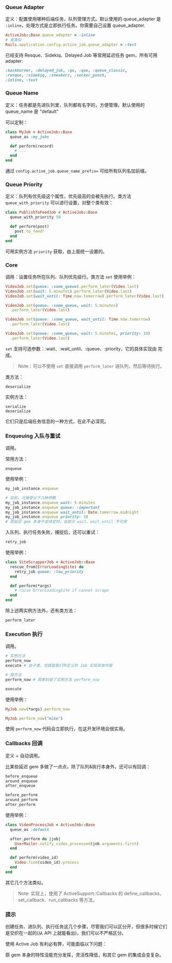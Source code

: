 ### Queue Adapter

定义：配置使用哪种后端任务、队列管理方式。默认使用的 queue\_adapter 是 `:inline`，处理方式是立即执行任务。你需要自己设置 queue\_adapter.

```ruby
ActiveJob::Base.queue_adapter = :inline
# 或类似
Rails.application.config.active_job.queue_adapter = :test
```

已经支持 Resque、Sidekiq、Delayed Job 等常用延迟任务 gem，所有可用 adapter:

```ruby
:backburner, :delayed_job, :qu, :que, :queue_classic,
:resque, :sidekiq, :sneakers, :sucker_punch,
:inline, :test
```

### Queue Name

定义：任务都是先进队列里，队列都有名字的，方便管理。默认使用的 queue_name 是 "default"

可以定制：

```ruby
class MyJob < ActiveJob::Base
  queue_as :my_jobs

  def perform(record)
    # ...
  end
end
```

通过 `config.active_job.queue_name_prefix=` 可给所有队列名加前缀。

### Queue Priority

定义：队列有优先级这个属性，优先级高的会被先执行。类方法 `queue_with_priority` 可以进行设置，对整个类有效：

```ruby
class PublishToFeedJob < ActiveJob::Base
  queue_with_priority 50

  def perform(post)
    post.to_feed!
  end
end
```

可用实例方法 `priority` 获取，由上面统一设置的。

### Core

调用：设置任务所在队列、队列优先级行。类方法 `set` 使用举例：

```ruby
VideoJob.set(queue: :some_queue).perform_later(Video.last)
VideoJob.set(wait: 5.minutes).perform_later(Video.last)
VideoJob.set(wait_until: Time.now.tomorrow).perform_later(Video.last)

VideoJob.set(queue: :some_queue, wait: 5.minutes)
  .perform_later(Video.last)

VideoJob.set(queue: :some_queue, wait_until: Time.now.tomorrow)
  .perform_later(Video.last)

VideoJob.set(queue: :some_queue, wait: 5.minutes, priority: 10)
  .perform_later(Video.last)
```

`set` 支持可选参数：:wait、:wait\_until、:queue、:priority，它的具体实现由  完成。

> Note：可以不使用 `set` 直接调用 `perform_later` 进队列，然后等待执行。

类方法：

```
deserialize
```

实例方法：

```
serialize
deserialize
```

它们只是后端任务信息的一种方式，在此不必深究。

### Enqueuing 入队与重试

调用。

常用方法：

```
enqueue
```

使用举例：

```ruby
my_job_instance.enqueue

# 目前，只接受以下几种参数
my_job_instance.enqueue wait: 5.minutes
my_job_instance.enqueue queue: :important
my_job_instance.enqueue wait_until: Date.tomorrow.midnight
my_job_instance.enqueue priority: 10
# 若延迟 gem 本身不支持定时，会提示 wait、wait_until 不可用
```

入队列、执行任务失败，捕捉后，还可以重试：

```ruby
retry_job
```

使用举例：

```ruby
class SiteScrapperJob < ActiveJob::Base
  rescue_from(ErrorLoadingSite) do
    retry_job queue: :low_priority
  end

  def perform(*args)
    # raise ErrorLoadingSite if cannot scrape
  end
end
```

除上述两实例方法外，还有类方法：

```
perform_later
```

### Execution 执行

调用。

```ruby
# 实例方法
perform_now
execute # 由子类，也就是我们所定义的 Job 实现具体内容

# 类方法
perform_now # 简单封装了实例方法 perform_now

execute
```

使用举例：

```ruby
MyJob.new(*args).perform_now

MyJob.perform_now("mike")
```

使用 `perform_now` 代码会立即执行，在这开发环境会很实用。

### Callbacks 回调

定义 + 自动调用。

比某些延迟 gem 多做了一点点，除了队列&执行本身外，还可以有回调：

```ruby
before_enqueue
around_enqueue
after_enqueue

before_perform
around_perform
after_perform
```

使用举例：

```ruby
class VideoProcessJob < ActiveJob::Base
  queue_as :default

  after_perform do |job|
    UserMailer.notify_video_processed(job.arguments.first)
  end

  def perform(video_id)
    Video.find(video_id).process
  end
end
```

其它几个方法类似。

> Note: 实现上，使用了 ActiveSupport::Callbacks 的 define\_callbacks、set\_callback、run\_callbacks 等方法。

### 提示

创建任务、进队列、执行任务这几个步骤，尽管我们可以区分开，但很多时候它们是交织在一起的\(从 API 上就能看出\)，我们可以不严格区分。

使用 Active Job 有利必有弊，可能面临以下问题：

原 gem 本身的特性没能充分发挥，灵活性降低，和其它 gem 的集成会变复杂。

